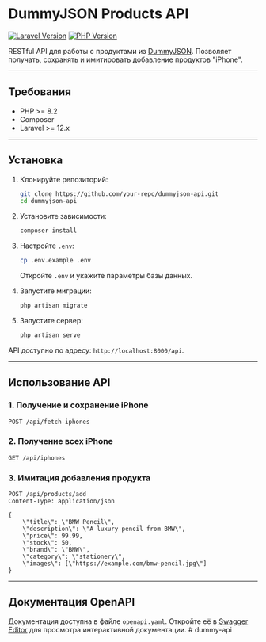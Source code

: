 # DummyJSON Products API

[![Laravel Version](https://img.shields.io/badge/Laravel-12.x-green)](https://laravel.com)
[![PHP Version](https://img.shields.io/badge/PHP-8.x-blue)](https://www.php.net)

RESTful API для работы с продуктами из [DummyJSON](https://dummyjson.com/docs/products). Позволяет получать, сохранять и имитировать добавление продуктов \"iPhone\".

---

## Требования

- PHP >= 8.2
- Composer
- Laravel >= 12.x

---

## Установка

1. Клонируйте репозиторий:
   ```bash
   git clone https://github.com/your-repo/dummyjson-api.git
   cd dummyjson-api
   ```

2. Установите зависимости:
   ```bash
   composer install
   ```

3. Настройте `.env`:
   ```bash
   cp .env.example .env
   ```
   Откройте `.env` и укажите параметры базы данных.

4. Запустите миграции:
   ```bash
   php artisan migrate
   ```

5. Запустите сервер:
   ```bash
   php artisan serve
   ```

API доступно по адресу: `http://localhost:8000/api`.

---

## Использование API

### 1. Получение и сохранение iPhone
```
POST /api/fetch-iphones
```

### 2. Получение всех iPhone
```
GET /api/iphones
```

### 3. Имитация добавления продукта
```
POST /api/products/add
Content-Type: application/json

{
    \"title\": \"BMW Pencil\",
    \"description\": \"A luxury pencil from BMW\",
    \"price\": 99.99,
    \"stock\": 50,
    \"brand\": \"BMW\",
    \"category\": \"stationery\",
    \"images\": [\"https://example.com/bmw-pencil.jpg\"]
}
```

---

## Документация OpenAPI
Документация доступна в файле `openapi.yaml`. Откройте её в [Swagger Editor](https://editor.swagger.io/) для просмотра интерактивной документации.
#   d u m m y - a p i  
 